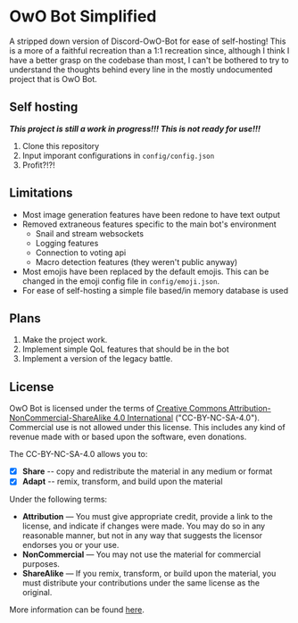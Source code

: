 # OwO Bot Simplified

A stripped down version of Discord-OwO-Bot for ease of self-hosting! This is a more of a faithful recreation than a 1:1 recreation since, although I think I have a better grasp on the codebase than most, I can't be bothered to try to understand the thoughts behind every line in the mostly undocumented project that is OwO Bot. 

## Self hosting

__***This project is still a work in progress!!! This is not ready for use!!!***__

1. Clone this repository
2. Input imporant configurations in `config/config.json`
3. Profit?!?!

## Limitations

* Most image generation features have been redone to have text output
* Removed extraneous features specific to the main bot's environment
    - Snail and stream websockets
    - Logging features
    - Connection to voting api
    - Macro detection features (they weren't public anyway)
* Most emojis have been replaced by the default emojis. This can be changed in the emoji config file in `config/emoji.json`.
* For ease of self-hosting a simple file based/in memory database is used

## Plans

1. Make the project work.
2. Implement simple QoL features that should be in the bot
3. Implement a version of the legacy battle.

## License

OwO Bot is licensed under the terms of [Creative Commons Attribution-NonCommercial-ShareAlike 4.0 International](https://github.com/ChristopherBThai/Discord-OwO-Bot/blob/master/LICENSE) ("CC-BY-NC-SA-4.0"). Commercial use is not allowed under this license. This includes any kind of revenue made with or based upon the software, even donations.

The CC-BY-NC-SA-4.0 allows you to:

- [x] **Share** -- copy and redistribute the material in any medium or format
- [x] **Adapt** -- remix, transform, and build upon the material

Under the following terms:

- **Attribution** — You must give appropriate credit, provide a link to the license, and indicate if changes were made. You may do so in any reasonable manner, but not in any way that suggests the licensor endorses you or your use.
- **NonCommercial** — You may not use the material for commercial purposes.
- **ShareAlike** — If you remix, transform, or build upon the material, you must distribute your contributions under the same license as the original.

More information can be found [here](https://creativecommons.org/licenses/by-nc-sa/4.0/).
